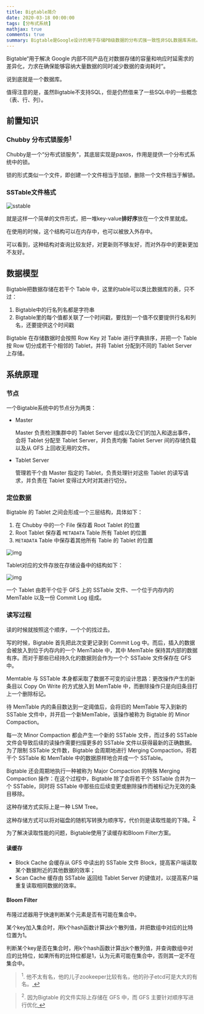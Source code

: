 ```yaml
---
title: Bigtable简介
date: 2020-03-18 00:00:00
tags: [分布式系统]
mathjax: true
comments: true
summary: Bigtable是Google设计的用于存储PB级数据的分布式强一致性非SQL数据库系统。
---
```

<p>Bigtable“用于解决 Google 内部不同产品在对数据存储的容量和响应时延需求的差异化，力求在确保能够容纳大量数据的同时减少数据的查询耗时”。</p>
    <p>说到底就是一个数据库。</p>
<p>值得注意的是，虽然Bigtable不支持SQL，但是仍然借来了一些SQL中的一些概念（表、行、列）。</p>
<h2 id="前置知识"><a class="headerlink" href="#前置知识" title="前置知识"></a>前置知识</h2><h3 id="Chubby-分布式锁服务1"><a class="headerlink" href="#Chubby-分布式锁服务1" title="Chubby 分布式锁服务1"></a>Chubby 分布式锁服务<sup><a href="#fn_1" id="reffn_1">1</a></sup></h3><p>Chubby是一个“分布式锁服务”，其底层实现是paxos，作用是提供一个分布式系统中的锁。</p>
<p>锁的形式类似一个文件，即创建一个文件相当于加锁，删除一个文件相当于解锁。</p>
<h3 id="SSTable文件格式"><a class="headerlink" href="#SSTable文件格式" title="SSTable文件格式"></a>SSTable文件格式</h3><p><img alt="sstable" src="http://img1.tbcdn.cn/L1/461/1/4c483c166e3b04f211db66ab3b7a62c07fab3f2b"/></p>
<p>就是这样一个简单的文件形式，把一堆key-value<strong>排好序</strong>放在一个文件里就成。</p>
<p>在使用的时候，这个结构可以在内存中，也可以被放入外存中。</p>
<p>可以看到，这种结构对查询比较友好，对更新则不够友好，而对外存中的更新更加不友好。</p>
<h2 id="数据模型"><a class="headerlink" href="#数据模型" title="数据模型"></a>数据模型</h2><p>Bigtable把数据存储在若干个 Table 中，这里的table可以类比数据库的表，只不过：</p>
<ol>
<li>Bigtable中的行名列名都是字符串</li>
<li>Bigtable里的每个值都关联了一个时间戳，要找到一个值不仅要提供行名和列名，还要提供这个时间戳</li>
</ol>
<p>Bigtable 在存储数据时会按照 Row Key 对 Table 进行字典排序，并把一个 Table 按 Row 切分成若干个相邻的 Tablet，并将 Tablet 分配到不同的 Tablet Server 上存储。</p>
<h2 id="系统原理"><a class="headerlink" href="#系统原理" title="系统原理"></a>系统原理</h2><h3 id="节点"><a class="headerlink" href="#节点" title="节点"></a>节点</h3><p>一个Bigtable系统中的节点分为两类：</p>
<ul>
<li><p>Master</p>
<p>Master 负责检测集群中的 Tablet Server 组成以及它们的加入和退出事件，会将 Tablet 分配至 Tablet Server，并负责均衡 Tablet Server 间的存储负载以及从 GFS 上回收无用的文件。</p>
</li>
<li><p>Tablet Server</p>
<p>管理若干个由 Master 指定的 Tablet，负责处理针对这些 Tablet 的读写请求，并负责在 Tablet 变得过大时对其进行切分。</p>
</li>
</ul>
<h3 id="定位数据"><a class="headerlink" href="#定位数据" title="定位数据"></a>定位数据</h3><p>Bigtable 的 Tablet 之间会形成一个三层结构，具体如下：</p>
<ol>
<li>在 Chubby 中的一个 File 保存着 Root Tablet 的位置</li>
<li>Root Tablet 保存着 <code>METADATA</code> Table 所有 Tablet 的位置</li>
<li><code>METADATA</code> Table 中保存着其他所有 Table 的 Tablet 的位置</li>
</ol>
<p><img alt="img" src="https://pic3.zhimg.com/80/v2-dc508864d058132dbd5644bcb7c9ae86_1440w.jpg"/></p>
<p>Tablet对应的文件存放在存储设备中的结构如下：</p>
<p><img alt="img" src="https://pic4.zhimg.com/80/v2-34b6b3c7b2f0673fab7676c7204f9e5f_1440w.jpg"/></p>
<p>一个 Tablet 由若干个位于 GFS 上的 SSTable 文件、一个位于内存内的 MemTable 以及一份 Commit Log 组成。</p>
<h3 id="读写过程"><a class="headerlink" href="#读写过程" title="读写过程"></a>读写过程</h3><p>读的时候就按照这个顺序，一个个的找过去。</p>
<p>写的时候，Bigtable 首先把此次变更记录到 Commit Log 中。而后，插入的数据会被放入到位于内存内的一个 MemTable 中，其中 MemTable 保持其内部的数据有序。而对于那些已经持久化的数据则会作为一个个 SSTable 文件保存在 GFS 中。</p>
<p>Memtable 与 SSTable 本身都采取了数据不可变的设计思路：更改操作产生的新条目以 Copy On Write 的方式放入到 MemTable 中，而删除操作只是向旧条目打上一个删除标记。</p>
<p>待 MemTable 内的条目数达到一定阈值后，会将旧的 MemTable 写入到新的 SSTable 文件中，并开启一个新MemTable，该操作被称为 Bigtable 的 Minor Compaction。</p>
<p>每一次 Minor Compaction 都会产生一个新的 SSTable 文件，而过多的 SSTable 文件会导致后续的读操作需要扫描更多的 SSTable 文件以获得最新的正确数据。为了限制 SSTable 文件数，Bigtable 会周期地进行 Merging Compaction，将若干个 SSTable 和 MemTable 中的数据原样地合并成一个 SSTable。</p>
<p>Bigtable 还会周期地执行一种被称为 Major Compaction 的特殊 Merging Compaction 操作：在这个过程中，Bigtable 除了会将若干个 SSTable 合并为一个 SSTable，同时将 SSTable 中那些应后续变更或删除操作而被标记为无效的条目移除。</p>
<p>这种存储方式实际上是一种 LSM Tree。</p>
<p>这种存储方式可以将对磁盘的随机写转换为顺序写，代价则是读取性能的下降。<sup><a href="#fn_2" id="reffn_2">2</a></sup></p>
<p>为了解决读取性能的问题，Bigtable使用了读缓存和Bloom Filter方案。</p>
<h4 id="读缓存"><a class="headerlink" href="#读缓存" title="读缓存"></a>读缓存</h4><ul>
<li>Block Cache 会缓存从 GFS 中读出的 SSTable 文件 Block，提高客户端读取某个数据附近的其他数据的效率；</li>
<li>Scan Cache 缓存由 SSTable 返回给 Tablet Server 的键值对，以提高客户端重复读取相同数据的效率。</li>
</ul>
<h4 id="Bloom-Filter"><a class="headerlink" href="#Bloom-Filter" title="Bloom Filter"></a>Bloom Filter</h4><p>布隆过滤器用于快速判断某个元素是否有可能在集合中。</p>
<p>某个key加入集合时，用k个hash函数计算出k个散列值，并把数组中对应的比特位置为1。</p>
<p>判断某个key是否在集合时，用k个hash函数计算出k个散列值，并查询数组中对应的比特位，如果所有的比特位都是1，认为元素可能在集合中，否则其一定不在集合中。</p>
<blockquote id="fn_1">
<sup>1</sup>. 他不太有名，他的儿子zookeeper比较有名，他的孙子etcd可是大大的有名。<a href="#reffn_1" title="Jump back to footnote [1] in the text."> ↩</a>
</blockquote>
<blockquote id="fn_2">
<sup>2</sup>. 因为Bigtable 的文件实际上存储在 GFS 中，而 GFS 主要针对顺序写进行优化<a href="#reffn_2" title="Jump back to footnote [2] in the text."> ↩</a>
</blockquote>

